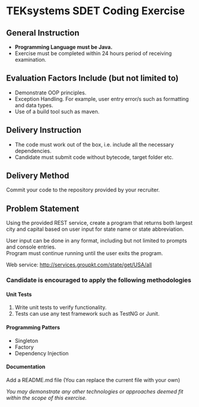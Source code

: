 # TEKsystems SDET Coding Exercise

## General Instruction
* __Programming Language must be Java.__
* Exercise must be completed within 24 hours period of receiving examination.

## Evaluation Factors Include (but not limited to)
* Demonstrate OOP principles.
* Exception Handling. For example, user entry error/s such as formatting and data types.
* Use of a build tool such as maven.

## Delivery Instruction
* The code must work out of the box, i.e. include all the necessary dependencies.
* Candidate must submit code without bytecode, target folder etc.

## Delivery Method
Commit your code to the repository provided by your recruiter.

## **Problem Statement**

Using the provided REST service, create a program that returns both largest city and capital based on user input for state name or state abbreviation.  

User input can be done in any format, including but not limited to prompts and console entries.  
Program must continue running until the user exits the program.

Web service: <http://services.groupkt.com/state/get/USA/all>

### Candidate is encouraged to apply the following methodologies
#### Unit Tests
1.	Write unit tests to verify functionality.
2.	Tests can use any test framework such as TestNG or Junit.

#### Programming Patters
* Singleton
* Factory
* Dependency Injection 

#### Documentation
Add a README.md file (You can replace the current file with your own)

_You may demonstrate any other technologies or approaches deemed fit within the scope of this exercise._
